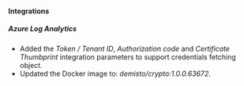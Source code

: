 
#### Integrations

##### Azure Log Analytics
- Added the *Token / Tenant ID*, *Authorization code* and *Certificate Thumbprint* integration parameters to support credentials fetching object.
- Updated the Docker image to: *demisto/crypto:1.0.0.63672*.
